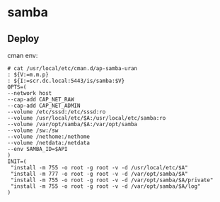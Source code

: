 samba
=====

Deploy
------
cman env:

    # cat /usr/local/etc/cman.d/ap-samba-uran
    : ${V:=m.m.p}
    : ${I:=scr.dc.local:5443/is/samba:$V}
    OPTS=(
    --network host
    --cap-add CAP_NET_RAW 
    --cap-add CAP_NET_ADMIN 
    --volume /etc/sssd:/etc/sssd:ro
    --volume /usr/local/etc/$A:/usr/local/etc/samba:ro
    --volume /var/opt/samba/$A:/var/opt/samba
    --volume /sw:/sw
    --volume /nethome:/nethome
    --volume /netdata:/netdata
    --env SAMBA_ID=$API
    )
    INIT=(
     "install -m 755 -o root -g root -v -d /usr/local/etc/$A"
     "install -m 777 -o root -g root -v -d /var/opt/samba/$A"
     "install -m 755 -o root -g root -v -d /var/opt/samba/$A/private"
     "install -m 755 -o root -g root -v -d /var/opt/samba/$A/log"
    )
